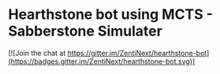 # Hearthstone bot using MCTS - Sabberstone Simulater

[![Join the chat at https://gitter.im/ZentiNext/hearthstone-bot](https://badges.gitter.im/ZentiNext/hearthstone-bot.svg)]